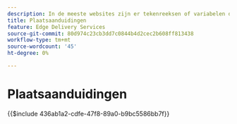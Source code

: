 ```yaml
---
description: In de meeste websites zijn er tekenreeksen of variabelen die op de hele site worden gebruikt. Vooral op sites die meerdere talen moeten ondersteunen, is het geen goed idee om dergelijke waarden te coderen. In plaats daarvan kunnen plaatsaanduidingen centraal worden gebruikt en beheerd.
title: Plaatsaanduidingen
feature: Edge Delivery Services
source-git-commit: 80d974c23cb3dd7c0844b4d2cec2b608ff813438
workflow-type: tm+mt
source-wordcount: '45'
ht-degree: 0%

---
```


# Plaatsaanduidingen

{{$include 436ab1a2-cdfe-47f8-89a0-b9bc5586bb7f}}